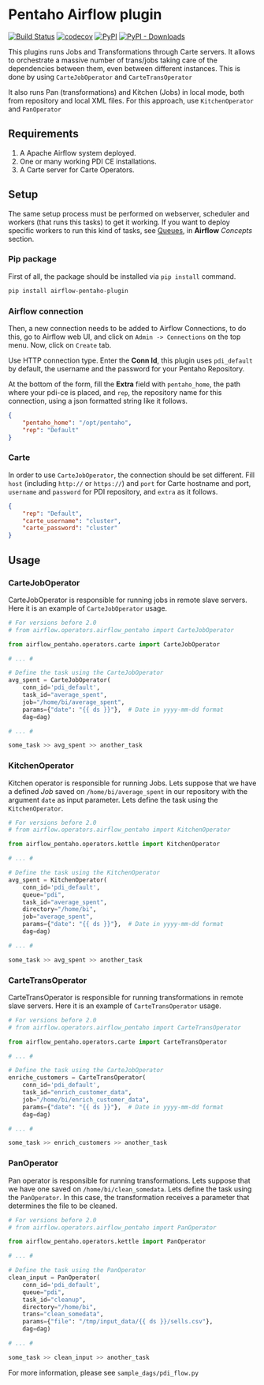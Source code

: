 # Pentaho Airflow plugin

[![Build Status](https://api.travis-ci.com/damavis/airflow-pentaho-plugin.svg?branch=master)](https://app.travis-ci.com/damavis/airflow-pentaho-plugin)
[![codecov](https://codecov.io/gh/damavis/airflow-pentaho-plugin/branch/master/graph/badge.svg)](https://codecov.io/gh/damavis/airflow-pentaho-plugin)
[![PyPI](https://img.shields.io/pypi/v/airflow-pentaho-plugin)](https://pypi.org/project/airflow-pentaho-plugin/)
[![PyPI - Downloads](https://img.shields.io/pypi/dm/airflow-pentaho-plugin)](https://pypi.org/project/airflow-pentaho-plugin/)

This plugins runs Jobs and Transformations through Carte servers.
It allows to orchestrate a massive number of trans/jobs taking care
of the dependencies between them, even between different instances.
This is done by using `CarteJobOperator` and `CarteTransOperator`

It also runs Pan (transformations) and Kitchen (Jobs) in local mode,
both from repository and local XML files. For this approach, use
`KitchenOperator` and `PanOperator`

## Requirements

1. A Apache Airflow system deployed.
2. One or many working PDI CE installations.
3. A Carte server for Carte Operators.

## Setup

The same setup process must be performed on webserver, scheduler
and workers (that runs this tasks) to get it working. If you want to
deploy specific workers to run this kind of tasks, see
[Queues](https://airflow.apache.org/docs/stable/concepts.html#queues),
in **Airflow** *Concepts* section.

### Pip package

First of all, the package should be installed via `pip install` command.

```bash
pip install airflow-pentaho-plugin
```

### Airflow connection

Then, a new connection needs to be added to Airflow Connections, to do this,
go to Airflow web UI, and click on `Admin -> Connections` on the top menu.
Now, click on `Create` tab.

Use HTTP connection type. Enter the **Conn Id**, this plugin uses `pdi_default`
by default, the username and the password for your Pentaho Repository.

At the bottom of the form, fill the **Extra** field with `pentaho_home`, the
path where your pdi-ce is placed, and `rep`, the repository name for this
connection, using a json formatted string like it follows.

```json
{
    "pentaho_home": "/opt/pentaho",
    "rep": "Default"
}
```

### Carte

In order to use `CarteJobOperator`, the connection should be set different. Fill
`host` (including `http://` or `https://`) and `port` for Carte hostname and port,
`username` and `password` for PDI repository, and `extra` as it follows.

```json
{
    "rep": "Default",
    "carte_username": "cluster",
    "carte_password": "cluster"
}
```

## Usage

### CarteJobOperator

CarteJobOperator is responsible for running jobs in remote slave servers. Here
it is an example of `CarteJobOperator` usage.

```python
# For versions before 2.0
# from airflow.operators.airflow_pentaho import CarteJobOperator

from airflow_pentaho.operators.carte import CarteJobOperator

# ... #

# Define the task using the CarteJobOperator
avg_spent = CarteJobOperator(
    conn_id='pdi_default',
    task_id="average_spent",
    job="/home/bi/average_spent",
    params={"date": "{{ ds }}"},  # Date in yyyy-mm-dd format
    dag=dag)

# ... #

some_task >> avg_spent >> another_task
```

### KitchenOperator

Kitchen operator is responsible for running Jobs. Lets suppose that we have
a defined *Job* saved on `/home/bi/average_spent` in our repository with
the argument `date` as input parameter. Lets define the task using the
`KitchenOperator`.

```python
# For versions before 2.0
# from airflow.operators.airflow_pentaho import KitchenOperator

from airflow_pentaho.operators.kettle import KitchenOperator

# ... #

# Define the task using the KitchenOperator
avg_spent = KitchenOperator(
    conn_id='pdi_default',
    queue="pdi",
    task_id="average_spent",
    directory="/home/bi",
    job="average_spent",
    params={"date": "{{ ds }}"},  # Date in yyyy-mm-dd format
    dag=dag)

# ... #

some_task >> avg_spent >> another_task
```

### CarteTransOperator

CarteTransOperator is responsible for running transformations in remote slave
servers. Here it is an example of `CarteTransOperator` usage.

```python
# For versions before 2.0
# from airflow.operators.airflow_pentaho import CarteTransOperator

from airflow_pentaho.operators.carte import CarteTransOperator

# ... #

# Define the task using the CarteJobOperator
enriche_customers = CarteTransOperator(
    conn_id='pdi_default',
    task_id="enrich_customer_data",
    job="/home/bi/enrich_customer_data",
    params={"date": "{{ ds }}"},  # Date in yyyy-mm-dd format
    dag=dag)

# ... #

some_task >> enrich_customers >> another_task
```

### PanOperator

Pan operator is responsible for running transformations. Lets suppose that
we have one saved on `/home/bi/clean_somedata`. Lets define the task using the
`PanOperator`. In this case, the transformation receives a parameter that
determines the file to be cleaned.

```python
# For versions before 2.0
# from airflow.operators.airflow_pentaho import PanOperator

from airflow_pentaho.operators.kettle import PanOperator

# ... #

# Define the task using the PanOperator
clean_input = PanOperator(
    conn_id='pdi_default',
    queue="pdi",
    task_id="cleanup",
    directory="/home/bi",
    trans="clean_somedata",
    params={"file": "/tmp/input_data/{{ ds }}/sells.csv"},
    dag=dag)

# ... #

some_task >> clean_input >> another_task
```

For more information, please see `sample_dags/pdi_flow.py`
